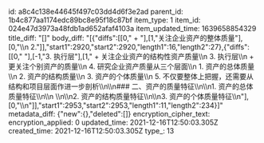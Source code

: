 id: a8c4c138e44645f497c03dd4d6f3e2ad
parent_id: 1b4c877aa1174edc89bc8e95f18c87bf
item_type: 1
item_id: 024e47d3973a48fdb1ad652afaf4103a
item_updated_time: 1639658854329
title_diff: "[]"
body_diff: "[{\"diffs\":[[0,\"      + \"],[1,\"关注企业资产的整体质量\"],[0,\"\\\n     2.\"]],\"start1\":2920,\"start2\":2920,\"length1\":16,\"length2\":27},{\"diffs\":[[0,\"    \"],[-1,\"3. 执行层\"],[1,\"   + 关注企业资产的结构性资产质量\\\n     3. 执行层\\\n        + 更关注个别资产的质量\\\n     4. 研究企业资产质量从三个层面\\\n        1. 资产的总体质量\\\n        2. 资产的结构质量\\\n        3. 资产的个体质量\\\n     5. 不仅要整体上把握，还需要从结构和项目层面作进一步剖析\\\n\\\n### 二、资产的质量特征\\\n\\\n1. 资产的总体质量特征\\\n\\\n   \\\n\\\n2. 资产的结构质量特征\\\n\\\n3. 资产的个体质量特征\\\n\"],[0,\"\\\n\"]],\"start1\":2953,\"start2\":2953,\"length1\":11,\"length2\":234}]"
metadata_diff: {"new":{},"deleted":[]}
encryption_cipher_text: 
encryption_applied: 0
updated_time: 2021-12-16T12:50:03.305Z
created_time: 2021-12-16T12:50:03.305Z
type_: 13